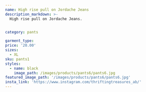 ```yaml
---
name: High rise pull on Jordache Jeans
description_markdown: >-
  High rise pull on Jordache Jeans.


category: pants

garment_type:
price: '20.00'
sizes:
  - XL
sku: pants1
styles:
  - name: black
    image_path: /images/products/pants6/pants6.jpg
featured_image_path: '/images/products/pants6/pants6.jpg'
insta_link: 'https://www.instagram.com/thriftingtreasures_ab/'
---
```

